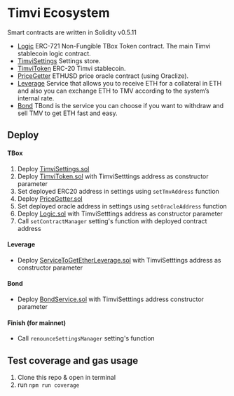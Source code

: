 # Timvi Ecosystem

Smart contracts are written in Solidity v0.5.11

- [Logic](contracts/TBoxManager.sol) ERC-721 Non-Fungible TBox Token contract. The main Timvi stablecoin logic contract.
- [TimviSettings](contracts/TimviSettings.sol) Settings store.
- [TimviToken](contracts/TimviToken.sol) ERC-20 Timvi stablecoin.
- [PriceGetter](oracle-contract/PriceGetter.sol) ETHUSD price oracle contract (using Oraclize).
- [Leverage](contracts/services/leverage-exchange/LeverageService.sol) Service that allows you to receive ETH for a collateral in ETH and also you can exchange ETH to TMV according to the system’s internal rate.
- [Bond](contracts/services/bond/BondService.sol) TBond is the service you can choose if you want to withdraw and sell TMV to get ETH fast and easy.


## Deploy

#### TBox

1. Deploy [TimviSettings.sol](contracts/TimviSettings.sol)
1. Deploy [TimviToken.sol](contracts/TimviToken.sol) with TimviSetttings address as constructor parameter
1. Set deployed ERC20 address in settings using `setTmvAddress` function
1. Deploy [PriceGetter.sol](oracle-contract/PriceGetter.sol)
1. Set deployed oracle address in settings using `setOracleAddress` function
1. Deploy [Logic.sol](contracts/TBoxManager.sol) with TimviSetttings address as constructor parameter
1. Call `setContractManager` setting's function with deployed contract address


#### Leverage

- Deploy [ServiceToGetEtherLeverage.sol](contracts/services/leverage-exchange/LeverageService.sol) with TimviSetttings address as constructor parameter


#### Bond

- Deploy [BondService.sol](contracts/services/bond/BondService.sol) with TimviSetttings address constructor parameter

#### Finish (for mainnet)

- Call `renounceSettingsManager` setting's function

## Test coverage and gas usage

1. Clone this repo & open in terminal
1. run ```npm run coverage```
